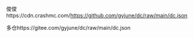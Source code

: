 俊俊https://cdn.crashmc.com/https://github.com/gyjune/dc/raw/main/dc.json



多仓https://gitee.com/gyjune/dc/raw/main/dc.json
